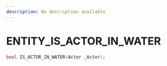 ```yaml
---
description: No description available 
---
```


# ENTITY\_IS_ACTOR_IN_WATER

```cpp
bool IS_ACTOR_IN_WATER(Actor _Actor);
```